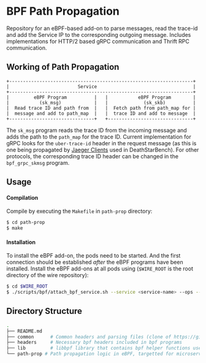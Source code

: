 # BPF Path Propagation
Repository for an eBPF-based add-on to parse messages, read the trace-id and add the Service IP to the corresponding outgoing message.
Includes implementations for HTTP/2 based gRPC communication and Thrift RPC communication.

## Working of Path Propagation

```
+-------------------------------------------------------------------+
|                         Service                                   |
+-------------------------------------------------------------------+
|         eBPF Program          |   |           eBPF Program        |
|           (sk_msg)            |   |             (sk_skb)          |
|  Read trace ID and path from  |   |  Fetch path from path_map for |
|  message and add to path_map  |   |  trace ID and add to message  |
+-------------------------------+   +-------------------------------+
```

The `sk_msg` program reads the trace ID from the incoming message and adds the path to the `path_map` for the trace ID.
Current implementation for gRPC looks for the `uber-trace-id` header in the request message (as this is one being propagated by [Jaeger Clients](https://www.jaegertracing.io/docs/1.63/client-libraries/) used in DeathStarBench). For other protocols, the corresponding trace ID header can be changed in the `bpf_grpc_skmsg` program.

## Usage

#### Compilation

Compile by executing the `Makefile` in `path-prop` directory:
```bash
$ cd path-prop
$ make
```

#### Installation

To install the eBPF add-on, the pods need to be started. And the first connection should be established *after* the eBPF programs have been installed.
Install the eBPF add-ons at all pods using (`$WIRE_ROOT` is the root directory of the wire repository):

```bash
$ cd $WIRE_ROOT
$ ./scripts/bpf/attach_bpf_service.sh --service <service-name> --ops --skb --skmsg --control
```

## Directory Structure

```bash
.
├── README.md
├── common      # Common headers and parsing files (clone of https://github.com/xdp-project/xdp-tutorial/tree/master/common)
├── headers     # Necessary bpf headers included in bpf programs
├── lib         # libbpf library that contains bpf helper functions used by the eBPF programs
└── path-prop # Path propagation logic in eBPF, targetted for microservices using OpenTelemetry type library
```